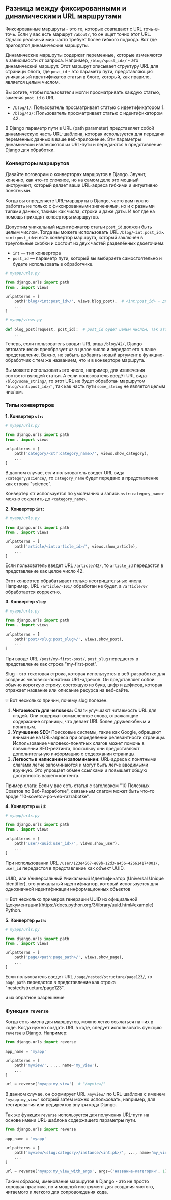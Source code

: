 ## Разница между фиксированными и динамическими URL маршрутами

Фиксированные маршруты - это те, которые совпадают с URL точь-в-точь. Если у вас есть маршрут `/about/`, то он ищет точно этот URL. Однако реальный мир часто требует более гибкого подхода. Вот где пригодятся динамические маршруты.

Динамические маршруты содержат переменные, которые изменяются в зависимости от запроса.  Например, `/blog/<post_id>/` - это динамический маршрут.  Этот маршрут описывает структуру URL для страницы блога, где `post_id` - это параметр пути, представляющая уникальный идентификатор статьи в блоге, который, как правило, является целым числом. 

Вы хотите, чтобы пользователи могли просматривать каждую статью, заменяя `post_id` в URL.

- `/blog/1/`: Пользователь просматривает статью с идентификатором 1.
- `/blog/42/`: Пользователь просматривает статью с идентификатором 42.

В Django параметр пути в URL (path parameter) представляет собой динамическую часть URL-шаблона, которая используется для передачи переменных данных в ваше веб-приложение. Эти параметры динамически извлекаются из URL-пути и передаются в представление Django для обработки.

### Конверторы маршрутов

Давайте поговорим о конверторах маршрутов в Django. Звучит, конечно, как что-то сложное, но на самом деле это мощный инструмент, который делает ваши URL-адреса гибкими и интуитивно понятными.

Когда вы определяете URL-маршруты в Django, часто вам нужно работать не только с фиксированными значениями, но и с разными типами данных, такими как числа, строки и даже даты. И вот где на помощь приходят конверторы маршрутов.

Допустим уникальный идентификатор статьи `post_id` должен быть целым числом. Тогда вы можете использовать URL `/blog/<int:post_id>`. `<int:post_id>`и есть конвертор маршрута, который заключён в треугольные скобки и состоит из двух частей разделённых двоеточием:

- `int` — тип конвертора
- `post_id` — параметр пути, который вы выбираете самостоятельно и будете использовать в обработчике.

```python
# myapp/urls.py

from django.urls import path
from . import views

urlpatterns = [
    path('blog/<int:post_id>/', views.blog_post),  # <int:post_id> - динамическая часть маршурута
    ...
]
```

```python
# myapp/views.py

def blog_post(request, post_id):  # post_id будет целым числом, так это указано в конверторе маршрута
    ...
```

Теперь, если пользователь вводит URL вида `/blog/42/`, Django автоматически преобразует `42` в целое число и передаст его в ваше представление. Важно, не забыть добавить новый аргумент в функцию-обработчик с тем же названием, что и в конверторе маршрута.  

 Вы можете использовать это число, например, для извлечения соответствующей статьи. А если пользователь введёт URL вида `/blog/some_string/`, то этот URL не будет обработан маршрутом `'blog/<int:post_id>/'`, так как часть пути `some_string` не является целым числом.

### Типы конвертеров

**1. Конвертер `str`:**

```python
# myapp/urls.py

from django.urls import path
from . import views

urlpatterns = [
    path('category/<str:category_name>/', views.show_category),
    ...
]

```

В данном случае, если пользователь введет URL вида `/category/science/`, то `category_name` будет передано в представление как строка "science".

Конвертер str используется по умолчанию и запись `<str:category_name>` можно сократить до `<category_name>`. 

**2. Конвертер `int`:**

```python
# myapp/urls.py

from django.urls import path
from . import views

urlpatterns = [
    path('article/<int:article_id>/', views.show_article),
    ...
]

```

Если пользователь введет URL `/article/42/`, то `article_id` передастся в представление как целое число 42.

Этот конвертер обрабатывает только неотрицательные числа. Например, URL `/article/-101/` обработан не будет, а `/article/0/` обработается корректно. 

**3. Конвертер `slug`:**

```python
# myapp/urls.py

from django.urls import path
from . import views

urlpatterns = [
    path('post/<slug:post_slug>/', views.show_post),
    ...
]

```

При вводе URL `/post/my-first-post/`, `post_slug` передастся в представление как строка "my-first-post".

Slug - это текстовая строка, которая используется в веб-разработке для создания человеко-понятных URL-адресов. Он представляет собой обычно короткую строку, состоящую из букв, цифр и дефисов, которая отражает название или описание ресурса на веб-сайте. 

<aside>
💡 Вот несколько причин, почему slug полезен:

1. **Читаемость для человека:** Слаги улучшают читаемость URL для людей. Они содержат осмысленные слова, отражающие содержание страницы, что делает URL более дружелюбным и понятным.
2. **Улучшение SEO:** Поисковые системы, такие как Google, обращают внимание на URL-адреса при определении релевантности страницы. Использование человеко-понятных слагов может помочь в повышении SEO-рейтинга, поскольку они предоставляют дополнительную информацию о содержании страницы.
3. **Легкость в написании и запоминании:** URL-адреса с понятными слагами легче запоминаются и могут быть легче вводимыми вручную. Это упрощает обмен ссылками и повышает общую доступность вашего контента.

Пример слага: Если у вас есть статья с заголовком "10 Полезных Советов по Веб-Разработке", связанным слагом может быть что-то вроде "10-sovetov-po-veb-razrabotke".

</aside>

**4. Конвертер `uuid`:**

```python
# myapp/urls.py

from django.urls import path
from . import views

urlpatterns = [
    path('user/<uuid:user_id>/', views.show_user),
    ...
]

```

При использовании URL `/user/123e4567-e89b-12d3-a456-426614174001/`, `user_id` передастся в представление как объект UUID.

UUID, или Универсальный Уникальный Идентификатор (Universal Unique Identifier), это уникальный идентификатор, который используется для однозначной идентификации информационных объектов

<aside>
💡 Вот несколько примеров генерации UUID из официальной [документации](https://docs.python.org/3/library/uuid.html#example) Python.

</aside>

**5. Конвертер `path`:**

```python
# myapp/urls.py

from django.urls import path
from . import views

urlpatterns = [
    path('page/<path:page_path>/', views.show_page),
    ...
]

```

Если пользователь введет URL `/page/nested/structure/page123/`, то `page_path` передастся в представление как строка "nested/structure/page123".

 и их обратное разрешение

### Функция `reverse`

Когда есть имена для маршрутов, можно легко ссылаться на них в коде. Когда нужно создать URL в коде, следует использовать функцию `reverse` в Django. Например:

```python
from django.urls import reverse

app_name = 'myapp'

urlpatterns = [
    path('myview/', ..., name='my_view'),
    ...
]

url = reverse('myapp:my_view')  # "/myview/"
```

В данном случае, он формирует URL `/myview/` по URL-шаблона с именем `"myapp:my_view"`  который затем можно использовать, например, для тестирования или редиректов внутри кода Django.

Так же функция `reverse` используется для получения URL-пути на основе имени URL-шаблона содержащего параметры пути.

```python
from django.urls import reverse

app_name = 'myapp'

urlpatterns = [
    path('myview/<slug:category>/instance/<int:pk>/', ..., name='my_view_with_args'),
    ...
]

url = reverse('myapp:my_view_with_args', args=('название-категории', 1))  # myview/название-категории/instance/1/
```

Таким образом, именование маршрутов в Django - это не просто хорошая практика, но и мощный инструмент для создания чистого, читаемого и легкого для сопровождения кода.